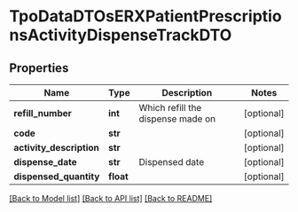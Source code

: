 # TpoDataDTOsERXPatientPrescriptionsActivityDispenseTrackDTO

## Properties
Name | Type | Description | Notes
------------ | ------------- | ------------- | -------------
**refill_number** | **int** | Which refill the dispense made on | [optional] 
**code** | **str** |  | [optional] 
**activity_description** | **str** |  | [optional] 
**dispense_date** | **str** | Dispensed date | [optional] 
**dispensed_quantity** | **float** |  | [optional] 

[[Back to Model list]](../README.md#documentation-for-models) [[Back to API list]](../README.md#documentation-for-api-endpoints) [[Back to README]](../README.md)

